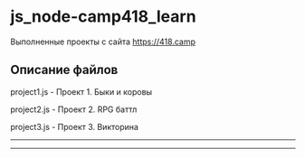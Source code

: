 # js_node-camp418_learn

Выполненные проекты с сайта https://418.camp

## Описание файлов

project1.js - Проект 1. Быки и коровы

project2.js - Проект 2. RPG баттл

project3.js - Проект 3. Викторина

---
---


